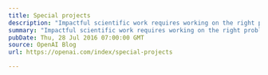 ```yaml
---
title: Special projects
description: "Impactful scientific work requires working on the right problems—problems which are not just interesting, but whose solutions matter."
summary: "Impactful scientific work requires working on the right problems—problems which are not just interesting, but whose solutions matter."
pubDate: Thu, 28 Jul 2016 07:00:00 GMT
source: OpenAI Blog
url: https://openai.com/index/special-projects

---
```


